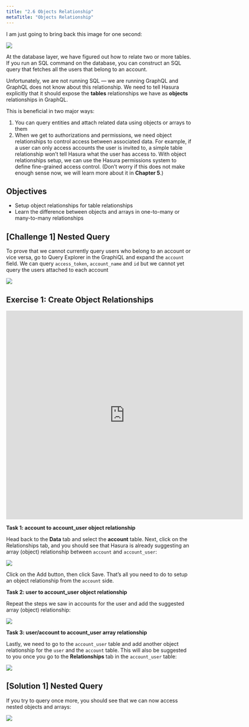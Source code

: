```yaml
---
title: "2.6 Objects Relationship"
metaTitle: "Objects Relationship"
---
```


I am just going to bring back this image for one second:

![](https://paper-attachments.dropbox.com/s_3AC7960F224B1F7A7267EA8FA5552E4542A52D026AA617CF3A5699D55D57A064_1576418109080_New+Wireframe+1.png)


At the database layer, we have figured out how to relate two or more tables. If you run an SQL command on the database, you can construct an SQL query that fetches all the users that belong to an account.

Unfortunately, we are not running SQL — we are running GraphQL and GraphQL does not know about this relationship. We need to tell Hasura explicitly that it should expose the **tables** relationships we have as **objects** relationships in GraphQL.

This is beneficial in two major ways:


1. You can query entities and attach related data using objects or arrays to them
2. When we get to authorizations and permissions, we need object relationships to control access between associated data. For example, if a user can only access accounts the user is invited to, a simple table relationship won’t tell Hasura what the user has access to. With object relationships setup, we can use the Hasura permissions system to define fine-grained access control. (Don’t worry if this does not make enough sense now, we will learn more about it in **Chapter 5**.)


## Objectives


- Setup object relationships for table relationships
- Learn the difference between objects and arrays in one-to-many or many-to-many relationships



## [Challenge 1] Nested Query

To prove that we cannot currently query users who belong to an account or vice versa, go to Query Explorer in the GraphiQL and expand the `account` field. We can query `access_token`, `account_name` and `id` but we cannot yet query the users attached to each account


![](https://paper-attachments.dropbox.com/s_1551D9F5160E6B2BAB45929E0AAE01FBE367AC3F736FBFD7E55D61CB4772FDA9_1581024651799_Screen+Shot+2020-02-06+at+1.30.20+PM.png)

## Exercise 1: Create Object Relationships

<iframe src="https://player.vimeo.com/video/389836948" width="640" height="564" frameborder="0" allow="autoplay; fullscreen" allowfullscreen></iframe>

**Task 1: account to account_user object relationship**

Head back to the **Data** tab and select the **account** table. Next, click on the Relationships tab, and you should see that Hasura is already suggesting an array (object) relationship between `account` and `account_user`:


![](https://paper-attachments.dropbox.com/s_1551D9F5160E6B2BAB45929E0AAE01FBE367AC3F736FBFD7E55D61CB4772FDA9_1581024745913_Screen+Shot+2020-02-06+at+1.31.58+PM.png)


Click on the Add button, then click Save. That’s all you need to do to setup an object relationship from the `account` side.

**Task 2: user to account_user object relationship**

Repeat the steps we saw in accounts for the user and add the suggested array (object) relationship:

![](https://paper-attachments.dropbox.com/s_1551D9F5160E6B2BAB45929E0AAE01FBE367AC3F736FBFD7E55D61CB4772FDA9_1581026920643_Screen+Shot+2020-02-06+at+1.50.45+PM.png)



**Task 3: user/account to account_user array relationship**

Lastly, we need to go to the `account_user` table and add another object relationship for the `user` and the `account` table. This will also be suggested to you once you go to the **Relationships** tab in the `account_user` table:


![](https://paper-attachments.dropbox.com/s_1551D9F5160E6B2BAB45929E0AAE01FBE367AC3F736FBFD7E55D61CB4772FDA9_1581027143495_Screen+Shot+2020-02-06+at+2.11.59+PM.png)

## [Solution 1] Nested Query

If you try to query once more, you should see that we can now access nested objects and arrays:


![](https://paper-attachments.dropbox.com/s_1551D9F5160E6B2BAB45929E0AAE01FBE367AC3F736FBFD7E55D61CB4772FDA9_1581027369583_Screen+Shot+2020-02-06+at+2.15.41+PM.png)
